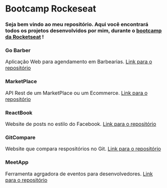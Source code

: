 # Bootcamp Rockeseat

### Seja bem vindo ao meu repositório. Aqui você encontrará todos os projetos desenvolvidos por mim, durante o [bootcamp da Rocketseat](https://rocketseat.com.br/bootcamp) !

### Go Barber

<p style="font-size: 16px;">Aplicação Web para agendamento em Barbearias. <a href="https://github.com/FernandoCendretti/GoBarber">Link para o repositório</a></p>

### MarketPlace

<p style="font-size: 16px;">API Rest de um MarketPlace ou um Ecommerce. <a href="https://github.com/FernandoCendretti/gonode-modulo-3">Link para o repositório</a></p>

### ReactBook

<p style="font-size: 16px;">Website de posts no estilo do Facebook. <a href="https://github.com/FernandoCendretti/goreact-modulo-1">Link para o repositório</a></p>

### GitCompare

<p style="font-size: 16px;">Website que compara respositórios no Git. <a href="https://github.com/FernandoCendretti/goreact-modulo-2">Link para o repositório</a></p>

### MeetApp

<p style="font-size: 16px;">Ferramenta agrgadora de eventos para desenvolvedores. <a href="https://github.com/FernandoCendretti/MeetApp">Link para o repositório</a></p>

